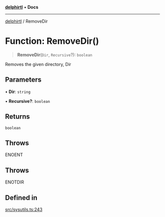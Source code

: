 [**delphirtl**](../README.md) • **Docs**

***

[delphirtl](../globals.md) / RemoveDir

# Function: RemoveDir()

> **RemoveDir**(`Dir`, `Recursive`?): `boolean`

Removes the given directory, Dir

## Parameters

• **Dir**: `string`

• **Recursive?**: `boolean`

## Returns

`boolean`

## Throws

ENOENT

## Throws

ENOTDIR

## Defined in

[src/sysutils.ts:243](https://github.com/chuacw/delphirtl/blob/99d8c44e63124381b30b888cd4b51a7f5a9f03a2/src/sysutils.ts#L243)
